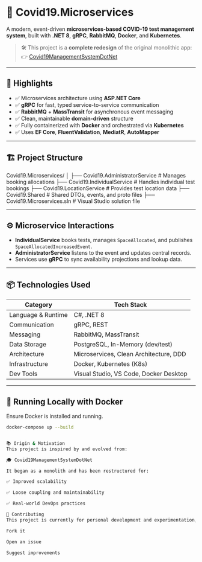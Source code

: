 # 🦠 Covid19.Microservices

A modern, event-driven **microservices-based COVID-19 test management system**, built with **.NET 8**, **gRPC**, **RabbitMQ**, **Docker**, and **Kubernetes**.

> 🛠️ This project is a **complete redesign** of the original monolithic app:  
> 👉 [Covid19ManagementSystemDotNet](https://github.com/aces32/Covid19ManagementSystemDotNet)

---

## 🚀 Highlights

- ✅ Microservices architecture using **ASP.NET Core**
- ✅ **gRPC** for fast, typed service-to-service communication
- ✅ **RabbitMQ** + **MassTransit** for asynchronous event messaging
- ✅ Clean, maintainable **domain-driven** structure
- ✅ Fully containerized with **Docker** and orchestrated via **Kubernetes**
- ✅ Uses **EF Core**, **FluentValidation**, **MediatR**, **AutoMapper**

---

## 🏗️ Project Structure
Covid19.Microservices/ │ ├── Covid19.AdministratorService # Manages booking allocations ├── Covid19.IndividualService # Handles individual test bookings ├── Covid19.LocationService # Provides test location data ├── Covid19.Shared # Shared DTOs, events, and proto files ├── Covid19.Microservices.sln # Visual Studio solution file



---

## ⚙️ Microservice Interactions

- **IndividualService** books tests, manages `SpaceAllocated`, and publishes `SpaceAllocatedIncreasedEvent`.
- **AdministratorService** listens to the event and updates central records.
- Services use **gRPC** to sync availability projections and lookup data.

---

## 📦 Technologies Used

| Category            | Tech Stack                                 |
|---------------------|--------------------------------------------|
| Language & Runtime  | C#, .NET 8                                 |
| Communication       | gRPC, REST                                 |
| Messaging           | RabbitMQ, MassTransit                      |
| Data Storage        | PostgreSQL, In-Memory (dev/test)           |
| Architecture        | Microservices, Clean Architecture, DDD     |
| Infrastructure      | Docker, Kubernetes (K8s)                   |
| Dev Tools           | Visual Studio, VS Code, Docker Desktop     |

---

## 🐳 Running Locally with Docker

Ensure Docker is installed and running.

```bash
docker-compose up --build


📚 Origin & Motivation
This project is inspired by and evolved from:

🎓 Covid19ManagementSystemDotNet

It began as a monolith and has been restructured for:

✅ Improved scalability

✅ Loose coupling and maintainability

✅ Real-world DevOps practices

🤝 Contributing
This project is currently for personal development and experimentation, but feel free to:

Fork it

Open an issue

Suggest improvements


